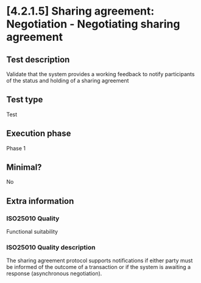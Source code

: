 
# [4.2.1.5] Sharing agreement: Negotiation - Negotiating sharing agreement
 
## Test description
Validate that the system provides a working feedback to notify participants of the status and holding of a sharing agreement
 
## Test type
Test
 
## Execution phase
Phase 1
 
## Minimal?
No
 
## Extra information
### ISO25010 Quality
Functional suitability
### ISO25010 Quality description
The sharing agreement protocol supports notifications if either party must be informed of the outcome of a transaction or if the system is awaiting a response (asynchronous negotiation).
    